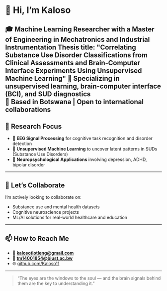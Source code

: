 # 👋 Hi, I’m Kaloso

🎓 Machine Learning Researcher with a Master of Engineering in Mechatronics and Industrial Instrumentation
  Thesis title: "Correlating Substance Use Disorder Classifications from Clinical Assessments and Brain-Computer Interface Experiments Using Unsupervised Machine Learning"
🧠 Specializing in **unsupervised learning**, **brain-computer interface (BCI)**, and **SUD diagnostics**  
📍 Based in Botswana | Open to international collaborations
---
## 🔬 Research Focus
- 🧠 **EEG Signal Processing** for cognitive task recognition and disorder detection
- 🧪 **Unsupervised Machine Learning** to uncover latent patterns in SUDs (Substance Use Disorders)
- 🧬 **Neuropsychological Applications** involving depression, ADHD, bipolar disorder
---
## 🤝 Let’s Collaborate

I’m actively looking to collaborate on:
- Substance use and mental health datasets
- Cognitive neuroscience projects
- ML/AI solutions for real-world healthcare and education
---
## 📫 How to Reach Me

- 📧 **kalosotlotleng@gmail.com**  
- 🏫 **tm14001854@biust.ac.bw**  
- 🌐 [github.com/Kaloso11](https://github.com/Kaloso11)
---
> “The eyes are the windows to the soul — and the brain signals behind them are the key to understanding it.”

